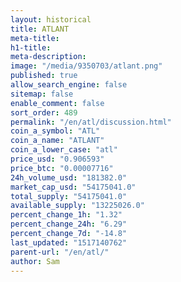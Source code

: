 ```yaml
---
layout: historical
title: ATLANT
meta-title: 
h1-title: 
meta-description: 
image: "/media/9350703/atlant.png"
published: true
allow_search_engine: false
sitemap: false
enable_comment: false
sort_order: 489
permalink: "/en/atl/discussion.html"
coin_a_symbol: "ATL"
coin_a_name: "ATLANT"
coin_a_lower_case: "atl"
price_usd: "0.906593"
price_btc: "0.00007716"
24h_volume_usd: "181382.0"
market_cap_usd: "54175041.0"
total_supply: "54175041.0"
available_supply: "13225026.0"
percent_change_1h: "1.32"
percent_change_24h: "6.29"
percent_change_7d: "-14.8"
last_updated: "1517140762"
parent-url: "/en/atl/"
author: Sam
---
```


